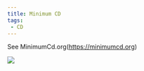 ```yaml
---
title: Minimum CD
tags:
 - CD
---
```


See MinimumCd.org(https://minimumcd.org)

[![](https://mermaid.ink/img/eyJjb2RlIjoiXG5mbG93Y2hhcnQgVEJcbmNsYXNzRGVmIG1haW4gZmlsbDojMDMzMjY5LHN0cm9rZTojMDMzMjY5XG5cbkNJW1tDb250aW51b3VzIEludGVncmF0aW9uXV0gXG5cbkNEKFtDb250aW51b3VzIERlbGl2ZXJ5XSlcblRCRFtbVHJ1bmstYmFzZWQ8YnI-RGV2ZWxvcG1lbnRdXVxuY2xpY2sgVEJEIFwiaHR0cDovL3RydW5rYmFzZWRkZXZlbG9wbWVudC5jb21cIiBcIlRoaXMgaXMgYSB0b29sdGlwIGZvciBhIGxpbmtcIlxuXG5jbGFzcyBDRCxDSSxUQkQgbWFpblxuXG5DRCA9PT4gQ0lcbkNJID09PiBUQkRcbkNJIC0tPiBDSUEoSW50ZWdyYXRlcyB0byB0cnVuazxicj5hdCBsZWFzdCBkYWlseSlcbkNJIC0tPiBDSUIoQXV0b21hdGVkIHRlc3Rpbmc8YnI-YmVmb3JlIG1lcmdlIHRvIHRydW5rKVxuQ0kgLS0-IENJQyhUZXN0ZWQgd2l0aCBvdGhlcjxicj53b3JrIGF1dG9tYXRpY2FsbHk8YnI-b24gbWVyZ2UpXG5DSSAtLT4gQ0lEKEFsbCBmZWF0dXJlIHdvcms8YnI-c3RvcHMgd2hlbjxicj5idWlsZCBpcyByZWQpXG5DSSAtLT4gQ0lFKE5ldyB3b3JrIGRvZXM8YnI-bm90IGJyZWFrPGJyPmRlbGl2ZXJlZCB3b3JrKVxuXG5UQkQgLS0-IEJSQU5DSHtVc2UgYnJhbmNoZXM_fVxuQlJBTkNIIC0tIE5vIC0tPiBEVFQoUHVzaCB0byBUcnVuaylcbkJSQU5DSCAtLSBZZXMgLS0-IFNMRkIoQnJhbmNoZXMpXG5TTEZCIC0tPiBBKE9yaWdpbmF0ZSBmcm9tIHRydW5rPGJyPlJlLWludGVncmF0ZSB0byB0cnVuaylcblNMRkIgLS0-IEMoU2hvcnQtbGl2ZWQ8YnI-UmVtb3ZlZCBhZnRlciBtZXJnZSkiLCJtZXJtYWlkIjp7InRoZW1lIjoiYmFzZSIsInRoZW1lVmFyaWFibGVzIjp7InByaW1hcnlDb2xvciI6IiMzMjdmYTgiLCJwcmltYXJ5VGV4dENvbG9yIjoiI2YwZjNmNSIsImZvbnRGYW1pbHkiOiJBcmlhbCwgSGVsdmV0aWNhLCBzYW5zLXNlcmlmIiwiZm9udFNpemUiOiIxM3B4IiwiZm9udFdlaWdodCI6NDAwfX0sInVwZGF0ZUVkaXRvciI6ZmFsc2UsImF1dG9TeW5jIjp0cnVlLCJ1cGRhdGVEaWFncmFtIjpmYWxzZX0)](https://mermaid-js.github.io/mermaid-live-editor/edit#eyJjb2RlIjoiXG5mbG93Y2hhcnQgVEJcbmNsYXNzRGVmIG1haW4gZmlsbDojMDMzMjY5LHN0cm9rZTojMDMzMjY5XG5cbkNJW1tDb250aW51b3VzIEludGVncmF0aW9uXV0gXG5cbkNEKFtDb250aW51b3VzIERlbGl2ZXJ5XSlcblRCRFtbVHJ1bmstYmFzZWQ8YnI-RGV2ZWxvcG1lbnRdXVxuY2xpY2sgVEJEIFwiaHR0cDovL3RydW5rYmFzZWRkZXZlbG9wbWVudC5jb21cIiBcIlRoaXMgaXMgYSB0b29sdGlwIGZvciBhIGxpbmtcIlxuXG5jbGFzcyBDRCxDSSxUQkQgbWFpblxuXG5DRCA9PT4gQ0lcbkNJID09PiBUQkRcbkNJIC0tPiBDSUEoSW50ZWdyYXRlcyB0byB0cnVuazxicj5hdCBsZWFzdCBkYWlseSlcbkNJIC0tPiBDSUIoQXV0b21hdGVkIHRlc3Rpbmc8YnI-YmVmb3JlIG1lcmdlIHRvIHRydW5rKVxuQ0kgLS0-IENJQyhUZXN0ZWQgd2l0aCBvdGhlcjxicj53b3JrIGF1dG9tYXRpY2FsbHk8YnI-b24gbWVyZ2UpXG5DSSAtLT4gQ0lEKEFsbCBmZWF0dXJlIHdvcms8YnI-c3RvcHMgd2hlbjxicj5idWlsZCBpcyByZWQpXG5DSSAtLT4gQ0lFKE5ldyB3b3JrIGRvZXM8YnI-bm90IGJyZWFrPGJyPmRlbGl2ZXJlZCB3b3JrKVxuXG5UQkQgLS0-IEJSQU5DSHtVc2UgYnJhbmNoZXM_fVxuQlJBTkNIIC0tIE5vIC0tPiBEVFQoUHVzaCB0byBUcnVuaylcbkJSQU5DSCAtLSBZZXMgLS0-IFNMRkIoQnJhbmNoZXMpXG5TTEZCIC0tPiBBKE9yaWdpbmF0ZSBmcm9tIHRydW5rPGJyPlJlLWludGVncmF0ZSB0byB0cnVuaylcblNMRkIgLS0-IEMoU2hvcnQtbGl2ZWQ8YnI-UmVtb3ZlZCBhZnRlciBtZXJnZSkiLCJtZXJtYWlkIjoieyBcInRoZW1lXCI6IFwiYmFzZVwiLFxuXCJ0aGVtZVZhcmlhYmxlc1wiOiB7IFxuICAgIFwicHJpbWFyeUNvbG9yXCI6IFwiIzMyN2ZhOFwiLFxuICAgIFwicHJpbWFyeVRleHRDb2xvclwiOiBcIiNmMGYzZjVcIixcbiAgICBcImZvbnRGYW1pbHlcIjogXCJBcmlhbCwgSGVsdmV0aWNhLCBzYW5zLXNlcmlmXCIsXG4gICAgXCJmb250U2l6ZVwiOiBcIjEzcHhcIixcbiAgICBcImZvbnRXZWlnaHRcIjogNDAwXG4gICAgfVxufSIsInVwZGF0ZUVkaXRvciI6ZmFsc2UsImF1dG9TeW5jIjp0cnVlLCJ1cGRhdGVEaWFncmFtIjpmYWxzZX0)